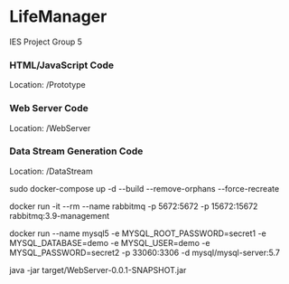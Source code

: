 # LifeManager
IES Project Group 5

### HTML/JavaScript Code

Location: /Prototype

### Web Server Code

Location: /WebServer

### Data Stream Generation Code

Location: /DataStream

sudo docker-compose up -d --build --remove-orphans --force-recreate

docker run -it --rm --name rabbitmq -p 5672:5672 -p 15672:15672 rabbitmq:3.9-management

docker run --name mysql5 -e MYSQL_ROOT_PASSWORD=secret1 -e MYSQL_DATABASE=demo -e MYSQL_USER=demo -e MYSQL_PASSWORD=secret2 -p 33060:3306 -d mysql/mysql-server:5.7

java -jar target/WebServer-0.0.1-SNAPSHOT.jar
